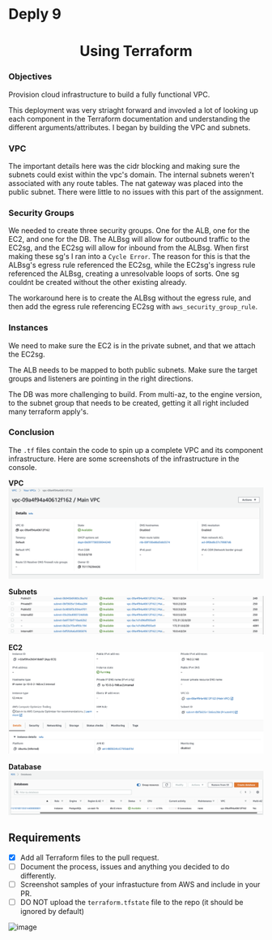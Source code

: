 # Deply 9

<h1 align=center>Using Terraform</h1>

### Objectives
Provision cloud infrastructure to build a fully functional VPC.


This deployment was very striaght forward and invovled a lot of looking up each component in the Terraform documentation and understanding the different arguments/attributes. I began by building the VPC and subnets.

### VPC

The important details here was the cidr blocking and making sure the subnets could exist within the vpc's domain. The internal subnets weren't associated with any route tables. The nat gateway was placed into the public subnet. There were little to no issues with this part of the assignment.

### Security Groups

We needed to create three security groups. One for the ALB, one for the EC2, and one for the DB. The ALBsg will allow for outbound traffic to the EC2sg, and the EC2sg will allow for inbound from the ALBsg. When first making these sg's I ran into a `Cycle Error`. The reason for this is that the ALBsg's egress rule referenced the EC2sg, while the EC2sg's ingress rule referenced the ALBsg, creating a unresolvable loops of sorts. One sg couldnt be created without the other existing already.

The workaround here is to create the ALBsg without the egress rule, and then add the egress rule referencing EC2sg with `aws_security_group_rule`.

### Instances

We need to make sure the EC2 is in the private subnet, and that we attach the EC2sg.

The ALB needs to be mapped to both public subnets. Make sure the target groups and listeners are pointing in the right directions.

The DB was more challenging to build. From multi-az, to the engine version, to the subnet group that needs to be created, getting it all right included many terraform apply's.

### Conclusion

The `.tf` files contain the code to spin up a complete VPC and its component infrastructure. Here are some screenshots of the infrastructure in the console.

**VPC**
![vpc](screenshots/VPC.png)

**Subnets**
![subnets](screenshots/subnets.png)

**EC2**
![ec2](screenshots/EC2.png)

**Database**
![db](screenshots/db.png)

## Requirements
- [x] Add all Terraform files to the pull request.
- [ ] Document the process, issues and anything you decided to do differently.
- [ ] Screenshot samples of your infrastucture from AWS and include in your PR.
- [ ] DO NOT upload the `terraform.tfstate` file to the repo (it should be ignored by default)

![image](https://p2zk82o7hr3yb6ge7gzxx4ki-wpengine.netdna-ssl.com/wp-content/uploads/terraform-x-aws-1.png)

